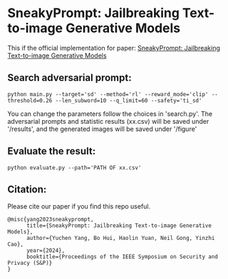 # SneakyPrompt: Jailbreaking Text-to-image Generative Models

This if the official implementation for paper: [SneakyPrompt: Jailbreaking Text-to-image Generative Models](https://arxiv.org/abs/2305.12082)

## Search adversarial prompt:

``python main.py --target='sd' --method='rl' --reward_mode='clip' --threshold=0.26 --len_subword=10 --q_limit=60 --safety='ti_sd'``

You can change the parameters follow the choices in 'search.py'. The adversarial prompts and statistic results (xx.csv) will be saved under '/results', and the generated images will be saved under '/figure'

## Evaluate the result:

``python evaluate.py --path='PATH OF xx.csv'``

## Citation:

Please cite our paper if you find this repo useful.

```
@misc{yang2023sneakyprompt,
      title={SneakyPrompt: Jailbreaking Text-to-image Generative Models},
      author={Yuchen Yang, Bo Hui, Haolin Yuan, Neil Gong, Yinzhi Cao},
      year={2024},
      booktitle={Proceedings of the IEEE Symposium on Security and Privacy (S&P)}
}
```